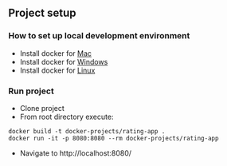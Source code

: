## Project setup

### How to set up local development environment

- Install docker for [Mac](https://docs.docker.com/docker-for-mac/install/)
- Install docker for [Windows](https://docs.docker.com/docker-for-windows/install/)
- Install docker for [Linux](https://docs.docker.com/engine/install/)

### Run project
- Clone project
- From root directory execute:
```
docker build -t docker-projects/rating-app .
docker run -it -p 8080:8080 --rm docker-projects/rating-app
```
- Navigate to http://localhost:8080/

